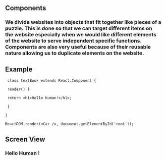## Components

### We divide websites into objects that fit together like pieces of a puzzle. This is done so that we can target different items on the website especially when we would like different elements of the website to serve independent specific functions. Components are also very useful because of their reusable nature allowing us to duplicate elements on the website.

## Example

` class textBook extends React.Component {`

` render() {`

` return <h1>Hello Human!</h1>;`

` }`

`}`

`ReactDOM.render(<Car />, document.getElementById('root'));`

## Screen View

### Hello Human !
